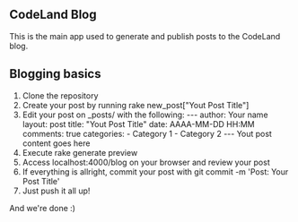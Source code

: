 ## CodeLand Blog

This is the main app used to generate and publish posts to the CodeLand blog.

## Blogging basics

1. Clone the repository
2. Create your post by running rake new_post["Yout Post Title"]
3. Edit your post on _posts/ with the following:
        ---
        author: Your name
        layout: post
        title: "Yout Post Title"
        date: AAAA-MM-DD HH:MM
        comments: true
        categories:
          - Category 1
          - Category 2
        ---
        Yout post content goes here
4. Execute rake generate preview
5. Access localhost:4000/blog on your browser and review your post
6. If everything is allright, commit your post with git commit -m 'Post: Your Post Title'
7. Just push it all up!

And we're done :)
